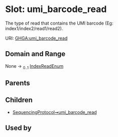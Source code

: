 
# Slot: umi_barcode_read


The type of read that contains the UMI barcode (Eg: index1/index2/read1/read2).

URI: [GHGA:umi_barcode_read](https://w3id.org/GHGA/umi_barcode_read)


## Domain and Range

None &#8594;  <sub>0..1</sub> [IndexReadEnum](IndexReadEnum.md)

## Parents


## Children

 *  [SequencingProtocol➞umi_barcode_read](SequencingProtocol_umi_barcode_read.md)

## Used by

